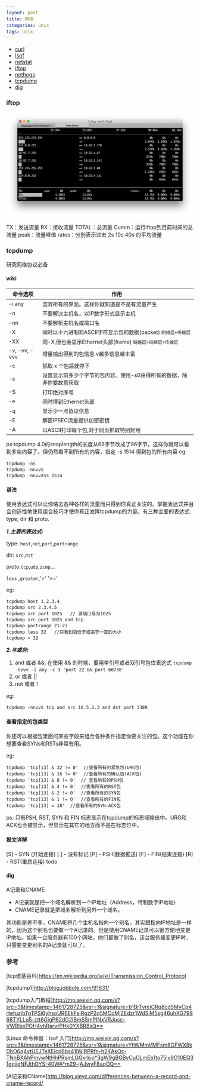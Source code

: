 ```yaml
---
layout: post
title: 网络
categories: unix
tags: unix
---
```


*   [curl](#curl)
*   [lsof](#lsof)
*   [netstat](#netstat)
*   [iftop](#iftop)
*   [nethogs](#nethogs)
*   [tcpdump](#tcpdump)
*   [dig](#dig)

### iftop

![iftop](/images/network/iftop.png)

TX：发送流量
RX：接收流量
TOTAL：总流量
Cumm：运行iftop到目前时间的总流量
peak：流量峰值
rates：分别表示过去 2s 10s 40s 的平均流量

### tcpdump

研究网络协议必备

#### wiki

|命令选项|作用|
|-|-|
|-i any|  监听所有的界面。这样你就知道是不是有流量产生|
|-n| 不要解决主机名，以IP数字形式显示主机|
|-nn|不要解析主机名或端口名|
|-X|同时以十六进制和ASCII字符显示包的数据(packet) `网络层+传输层`|
|-XX|同-X,但也会显示Ethernet头部(frame) `链路层+网络层+传输层`|
|-v, -vv, -vvv|增量输出得到的包信息 v越多信息越丰富|
|-c|抓取 x 个包后就停下|
|-s|设置显示前多少个字节的包内容。使用-s0获得所有的数据，除非你要故意获取|
|-S|打印绝对序号|
|-e|同时得到Ethernet头部|
|-q|显示少一点协议信息|
|-E|解密IPSEC流量提供加密密钥|
|-A|以ASCII打印每个包,对于网页抓取特别好用|

ps:tcpdump 4.0的snaplength的长度从68字节改成了96字节，这样你就可以看到多些内容了。但仍然看不到所有的内容，指定 -s 1514 得到包的所有内容
eg:

    tcpdump -nS
    tcpdump -nnvvS
    tcpdump -nnvvXSs 1514

#### 语法

使用表达式可以让你略去各种各样的流量而只得到你真正关注的。掌握表达式并且会创造性地使用组合技巧才使你真正发挥tcpdump的力量。有三种主要的表达式: type, dir 和 proto.

***1.主要的表达式:***

type: `host`,`net`,`port`,`portrange`

dir: `src`,`dst`

proto:`tcp`,`udp`,`icmp`...

`less` ,`greater`,'>' '>='

eg:

    tcpdump host 1.2.3.4
    tcpdump src 2.3.4.5
    tcpdump src port 1025   // 源端口号为1025
    tcpdump src port 1025 and tcp
    tcpdump portrange 21-23
    tcpdump less 32   //只看到包低于或高于一定的大小
    tcpdump > 32

***2.与或非:***

1.  and 或者 &&, 在使用 && 的时候，要用单引号或者双引号包住表达式 `tcpdump -nvvv -i any -c 3 'port 22 && port 60738'`
2.  or 或者 \|\|
3.  not 或者 !

eg:

    tcpdump -nnvvS tcp and src 10.5.2.3 and dst port 3389

#### 查看指定的包类型

你还可以根据包里面的某些字段来组合各种条件指定你要关注的包。这个功能在你想要查看SYNs和RSTs非常有用。

eg:

    tcpdump 'tcp[13] & 32 != 0'  //查看所有的紧急包(URG包)
    tcpdump 'tcp[13] & 16 != 0'  //查看所有的确认包(ACK包)
    tcpdump 'tcp[13] & 8 != 0'  // 查看所有的PSH包
    tcpdump 'tcp[13] & 4 != 0'  //查看所有的RST包
    tcpdump 'tcp[13] & 2 != 0'  //查看所有的SYN包
    tcpdump 'tcp[13] & 1 != 0'  //查看所有的FIN包
    tcpdump 'tcp[13] = 18'  //查看所有的SYN-ACK包

ps:
只有PSH, RST, SYN 和 FIN 标志显示在tcpdump的标志域输出中。URG和ACK也会被显示，但显示在其它的地方而不是在标志位中。

#### 报文详解

\[S\] - SYN (开始连接)
\[.\] - 没有标记
\[P\] - PSH(数据推送)
\[F\] - FIN(结束连接)
\[R\] - RST(重启连接)
todo

#### dig

A记录和CNAME

* A记录就是把一个域名解析到一个IP地址（Address，特制数字IP地址）
* CNAME记录就是把域名解析到另外一个域名。

其功能是差不多，CNAME将几个主机名指向一个别名，其实跟指向IP地址是一样的，因为这个别名也要做一个A记录的。但是使用CNAME记录可以很方便地变更IP地址。如果一台服务器有100个网站，他们都做了别名，该台服务器变更IP时，只需要变更别名的A记录就可以了。

### 参考

[tcp维基百科]<https://en.wikipedia.org/wiki/Transmission_Control_Protocol>

[tcpdump1]<http://blog.jobbole.com/91631/>

[tcpdump入门教程]<http://mp.weixin.qq.com/s?src=3&timestamp=1461728725&ver=1&signature=b1BrTvreiCRq8cd5MvCp4rtefuzjbTgTPSi6yhsoUR6EkFsiRgzP2q5MCoMjZEdzr1WdSiM5sg46uhXG79868TYLLq5-ztt6GjgP62dG2lBmSSmPINxVRJusc-VWBlsePOH4vhRarvrPHk0YXBR8sQ==>

[Linux 命令神器：lsof 入门]<http://mp.weixin.qq.com/s?src=3&timestamp=1461728725&ver=1&signature=YhWMmVMFsm8GFWX8kDhO6q4vtUEJTeXEicd6bs41iWlRPRfn-h2KAkOc-TNnBXAhPmywNtHhPRsmLGGxrkio*3gW9gBGByCuOLmEb1to75iv9O10EQ31gqiigNFJthDYS-40WA*m29-jAJwyF8aqOQ==>

[A记录和CName]<http://blog.xieyc.com/differences-between-a-record-and-cname-record/>
